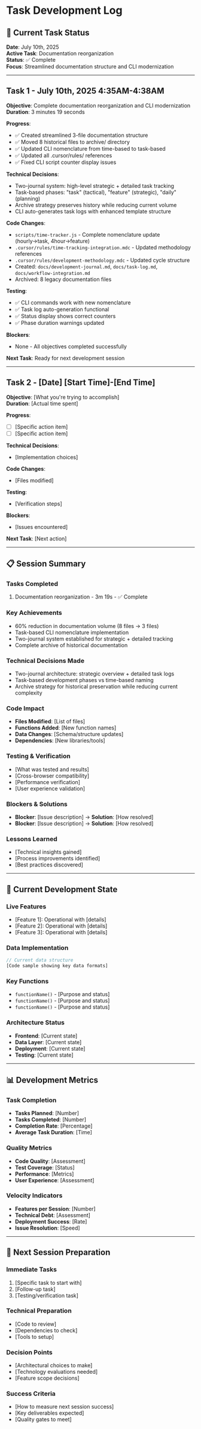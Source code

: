 # Task Development Log

## 🔄 **Current Task Status**

**Date**: July 10th, 2025  
**Active Task**: Documentation reorganization  
**Status**: ✅ Complete  
**Focus**: Streamlined documentation structure and CLI modernization

---

## Task 1 - July 10th, 2025 4:35AM-4:38AM

**Objective**: Complete documentation reorganization and CLI modernization  
**Duration**: 3 minutes 19 seconds

**Progress**:

- ✅ Created streamlined 3-file documentation structure
- ✅ Moved 8 historical files to archive/ directory
- ✅ Updated CLI nomenclature from time-based to task-based
- ✅ Updated all .cursor/rules/ references
- ✅ Fixed CLI script counter display issues

**Technical Decisions**:

- Two-journal system: high-level strategic + detailed task tracking
- Task-based phases: "task" (tactical), "feature" (strategic), "daily" (planning)
- Archive strategy preserves history while reducing current volume
- CLI auto-generates task logs with enhanced template structure

**Code Changes**:

- `scripts/time-tracker.js` - Complete nomenclature update (hourly→task, 4hour→feature)
- `.cursor/rules/time-tracking-integration.mdc` - Updated methodology references
- `.cursor/rules/development-methodology.mdc` - Updated cycle structure
- Created: `docs/development-journal.md`, `docs/task-log.md`, `docs/workflow-integration.md`
- Archived: 8 legacy documentation files

**Testing**:

- ✅ CLI commands work with new nomenclature
- ✅ Task log auto-generation functional
- ✅ Status display shows correct counters
- ✅ Phase duration warnings updated

**Blockers**:

- None - All objectives completed successfully

**Next Task**: Ready for next development session

---

## Task 2 - [Date] [Start Time]-[End Time]

**Objective**: [What you're trying to accomplish]  
**Duration**: [Actual time spent]

**Progress**:

- [ ] [Specific action item]
- [ ] [Specific action item]

**Technical Decisions**:

- [Implementation choices]

**Code Changes**:

- [Files modified]

**Testing**:

- [Verification steps]

**Blockers**:

- [Issues encountered]

**Next Task**: [Next action]

---

## 📋 **Session Summary**

### Tasks Completed

1. Documentation reorganization - 3m 19s - ✅ Complete

### Key Achievements

- 60% reduction in documentation volume (8 files → 3 files)
- Task-based CLI nomenclature implementation
- Two-journal system established for strategic + detailed tracking
- Complete archive of historical documentation

### Technical Decisions Made

- Two-journal architecture: strategic overview + detailed task logs
- Task-based development phases vs time-based naming
- Archive strategy for historical preservation while reducing current complexity

### Code Impact

- **Files Modified**: [List of files]
- **Functions Added**: [New function names]
- **Data Changes**: [Schema/structure updates]
- **Dependencies**: [New libraries/tools]

### Testing & Verification

- [What was tested and results]
- [Cross-browser compatibility]
- [Performance verification]
- [User experience validation]

### Blockers & Solutions

- **Blocker**: [Issue description] → **Solution**: [How resolved]
- **Blocker**: [Issue description] → **Solution**: [How resolved]

### Lessons Learned

- [Technical insights gained]
- [Process improvements identified]
- [Best practices discovered]

---

## 🎯 **Current Development State**

### Live Features

- [Feature 1]: Operational with [details]
- [Feature 2]: Operational with [details]
- [Feature 3]: Operational with [details]

### Data Implementation

```javascript
// Current data structure
[Code sample showing key data formats]
```

### Key Functions

- `functionName()` - [Purpose and status]
- `functionName()` - [Purpose and status]
- `functionName()` - [Purpose and status]

### Architecture Status

- **Frontend**: [Current state]
- **Data Layer**: [Current state]
- **Deployment**: [Current state]
- **Testing**: [Current state]

---

## 📊 **Development Metrics**

### Task Completion

- **Tasks Planned**: [Number]
- **Tasks Completed**: [Number]
- **Completion Rate**: [Percentage]
- **Average Task Duration**: [Time]

### Quality Metrics

- **Code Quality**: [Assessment]
- **Test Coverage**: [Status]
- **Performance**: [Metrics]
- **User Experience**: [Assessment]

### Velocity Indicators

- **Features per Session**: [Number]
- **Technical Debt**: [Assessment]
- **Deployment Success**: [Rate]
- **Issue Resolution**: [Speed]

---

## 🔄 **Next Session Preparation**

### Immediate Tasks

1. [Specific task to start with]
2. [Follow-up task]
3. [Testing/verification task]

### Technical Preparation

- [Code to review]
- [Dependencies to check]
- [Tools to setup]

### Decision Points

- [Architectural choices to make]
- [Technology evaluations needed]
- [Feature scope decisions]

### Success Criteria

- [How to measure next session success]
- [Key deliverables expected]
- [Quality gates to meet]
